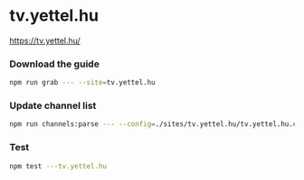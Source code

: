 # tv.yettel.hu

https://tv.yettel.hu/

### Download the guide

```sh
npm run grab --- --site=tv.yettel.hu
```

### Update channel list

```sh
npm run channels:parse --- --config=./sites/tv.yettel.hu/tv.yettel.hu.config.js --output=./sites/tv.yettel.hu/tv.yettel.hu.channels.xml
```

### Test

```sh
npm test ---tv.yettel.hu
```
